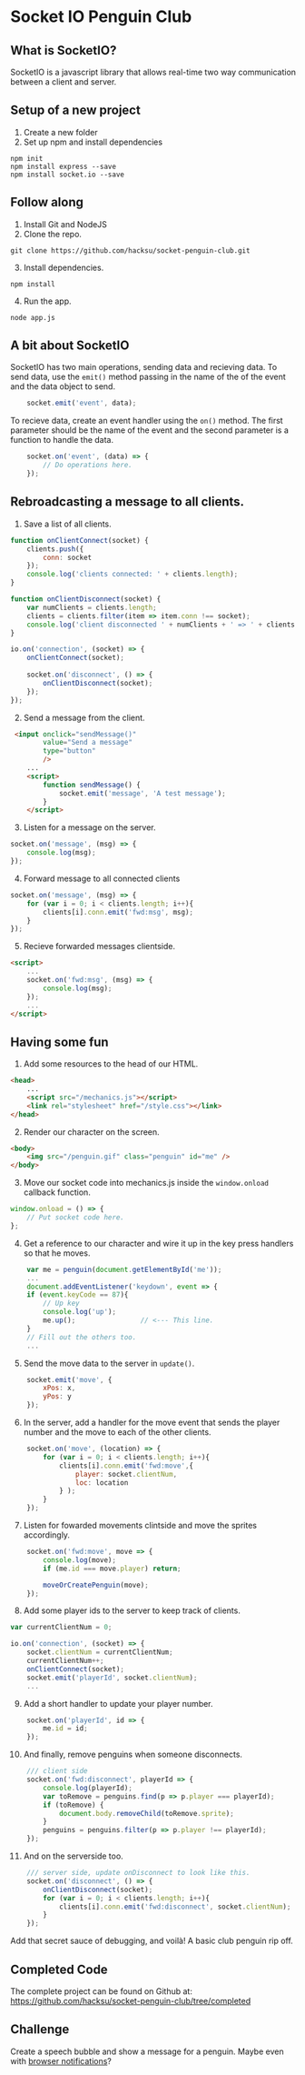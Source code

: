 # Socket IO Penguin Club

## What is SocketIO?
SocketIO is a javascript library that allows real-time two way communication between a client and server.

## Setup of a new project
1. Create a new folder
2. Set up npm and install dependencies

```
npm init
npm install express --save
npm install socket.io --save
```

## Follow along
1. Install Git and NodeJS
2. Clone the repo.
```
git clone https://github.com/hacksu/socket-penguin-club.git
```
3. Install dependencies.
```
npm install
```
4. Run the app.
```
node app.js
```

## A bit about SocketIO
SocketIO has two main operations, sending data and recieving data.
To send data, use the `emit()` method passing in the name of the 
of the event and the data object to send.
```javascript
    socket.emit('event', data);
```
To recieve data, create an event handler using the `on()` method.
The first parameter should be the name of the event and the second
parameter is a function to handle the data.
```javascript
    socket.on('event', (data) => {
        // Do operations here.
    });
```

## Rebroadcasting a message to all clients.
1. Save a list of all clients.
```javascript
function onClientConnect(socket) {
    clients.push({
        conn: socket
    });
    console.log('clients connected: ' + clients.length);
}

function onClientDisconnect(socket) {
    var numClients = clients.length;
    clients = clients.filter(item => item.conn !== socket);
    console.log('client disconnected ' + numClients + ' => ' + clients.length);
}

io.on('connection', (socket) => {
    onClientConnect(socket);
    
    socket.on('disconnect', () => {
        onClientDisconnect(socket);
    });
});
```

2. Send a message from the client.
```html
 <input onclick="sendMessage()" 
        value="Send a message" 
        type="button"
        />
    ...
    <script>
        function sendMessage() {
            socket.emit('message', 'A test message');
        }
    </script>        
```
3. Listen for a message on the server.
```javascript
socket.on('message', (msg) => {
    console.log(msg);
});
```

4. Forward message to all connected clients
```javascript
socket.on('message', (msg) => {
    for (var i = 0; i < clients.length; i++){
        clients[i].conn.emit('fwd:msg', msg);
    }
});
```

5. Recieve forwarded messages clientside.
```html
<script>
    ...
    socket.on('fwd:msg', (msg) => {
        console.log(msg);
    });
    ...
</script>
```

## Having some fun

1. Add some resources to the head of our HTML.
```html
<head>
    ...
    <script src="/mechanics.js"></script>
    <link rel="stylesheet" href="/style.css"></link>
</head>
```

2. Render our character on the screen.
```html
<body>
    <img src="/penguin.gif" class="penguin" id="me" />
</body>
```

3. Move our socket code into mechanics.js inside the `window.onload` callback function.
```javascript
window.onload = () => {
    // Put socket code here.
};
```

4. Get a reference to our character and wire it up in the key press handlers so that he moves.
```javascript
    var me = penguin(document.getElementById('me'));
    ...
    document.addEventListener('keydown', event => {
    if (event.keyCode == 87){
        // Up key
        console.log('up');
        me.up();                // <--- This line.
    }
    // Fill out the others too.
    ...
```

5. Send the move data to the server in `update()`.
```javascript
    socket.emit('move', {
        xPos: x,
        yPos: y
    });
```

6. In the server, add a handler for the move event that sends the player number and the move to each of the other clients.
```javascript
    socket.on('move', (location) => {
        for (var i = 0; i < clients.length; i++){
            clients[i].conn.emit('fwd:move',{
                player: socket.clientNum,
                loc: location
            } );
        }
    });
```

7. Listen for fowarded movements clintside and move the sprites accordingly.
```javascript
    socket.on('fwd:move', move => {
        console.log(move);
        if (me.id === move.player) return; 

        moveOrCreatePenguin(move);
    });
```

8. Add some player ids to the server to keep track of clients.
```javascript
var currentClientNum = 0;

io.on('connection', (socket) => {
    socket.clientNum = currentClientNum;
    currentClientNum++;
    onClientConnect(socket);
    socket.emit('playerId', socket.clientNum);
    ...
```

9. Add a short handler to update your player number.
```javascript
    socket.on('playerId', id => {
        me.id = id;
    });
```

10. And finally, remove penguins when someone disconnects.
```javascript
    /// client side
    socket.on('fwd:disconnect', playerId => {
        console.log(playerId);
        var toRemove = penguins.find(p => p.player === playerId);
        if (toRemove) {
            document.body.removeChild(toRemove.sprite);
        }
        penguins = penguins.filter(p => p.player !== playerId); 
    });
```
11. And on the serverside too.
```javascript
    /// server side, update onDisconnect to look like this.
    socket.on('disconnect', () => {
        onClientDisconnect(socket);
        for (var i = 0; i < clients.length; i++){
            clients[i].conn.emit('fwd:disconnect', socket.clientNum);
        }
    });
```

Add that secret sauce of debugging, and voilà! A basic club penguin rip off.

## Completed Code
The complete project can be found on Github at: https://github.com/hacksu/socket-penguin-club/tree/completed

## Challenge
Create a speech bubble and show a message for a penguin. Maybe even with [browser notifications](https://developer.mozilla.org/en-US/docs/Web/API/notification)?
